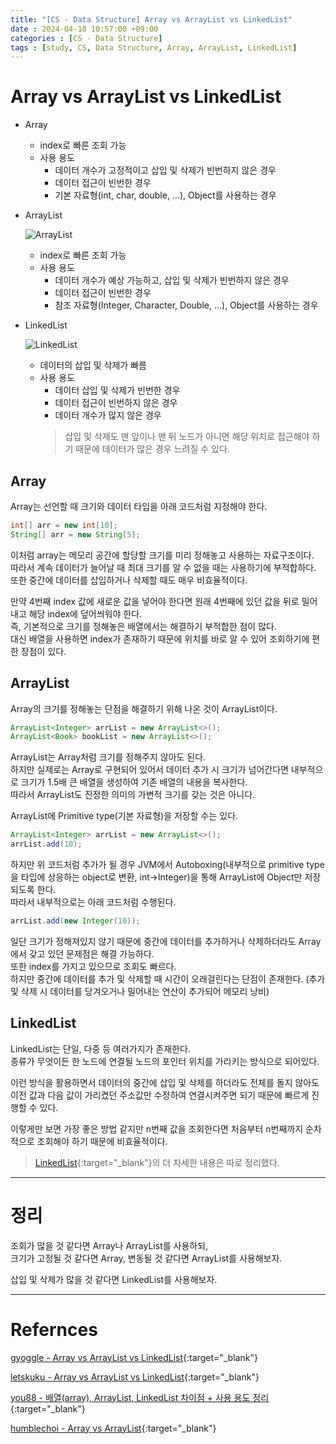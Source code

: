 ```yaml
---
title: "[CS - Data Structure] Array vs ArrayList vs LinkedList"
date : 2024-04-18 10:57:00 +09:00
categories : [CS - Data Structure]
tags : [study, CS, Data Structure, Array, ArrayList, LinkedList]
---
```


# Array vs ArrayList vs LinkedList

* Array
  * index로 빠른 조회 가능
  * 사용 용도
    * 데이터 개수가 고정적이고 삽입 및 삭제가 빈번하지 않은 경우
    * 데이터 접근이 빈번한 경우
    * 기본 자료형(int, char, double, ...), Object를 사용하는 경우
* ArrayList
  
  ![ArrayList](https://drive.google.com/thumbnail?id=1jhQlj7CZxrsvPPk89i6TN8EPMcEUntW9&sz=w400)
  * index로 빠른 조회 가능
  * 사용 용도
    * 데이터 개수가 예상 가능하고, 삽입 및 삭제가 빈번하지 않은 경우
    * 데이터 접근이 빈번한 경우
    * 참조 자료형(Integer, Character, Double, ...), Object를 사용하는 경우
  
* LinkedList
  
  ![LinkedList](https://drive.google.com/thumbnail?id=1NT32t9FQ_52CriHZ3QQB93OQ55UTjOJU&sz=w600)
  * 데이터의 삽입 및 삭제가 빠름
  * 사용 용도
    * 데이터 삽입 및 삭제가 빈번한 경우
    * 데이터 접근이 빈번하지 않은 경우
    * 데이터 개수가 많지 않은 경우
    > 삽입 및 삭제도 맨 앞이나 맨 뒤 노드가 아니면 해당 위치로 접근해야 하기 때문에 데이터가 많은 경우 느려질 수 있다.

## Array
Array는 선언할 때 크기와 데이터 타입을 아래 코드처럼 지정해야 한다.
```java
int[] arr = new int[10];
String[] arr = new String[5];
```
이처럼 array는 메모리 공간에 할당할 크기를 미리 정해놓고 사용하는 자료구조이다.   
따라서 계속 데이터가 늘어날 때 최대 크기를 알 수 없을 때는 사용하기에 부적합하다.   
또한 중간에 데이터를 삽입하거나 삭제할 때도 매우 비효율적이다.   

만약 4번째 index 값에 새로운 값을 넣어야 한다면 원래 4번째에 있던 값을 뒤로 밀어내고 해당 index에 덮어씌워야 한다.   
즉, 기본적으로 크기를 정해놓은 배열에서는 해결하기 부적합한 점이 많다.   
대신 배열을 사용하면 index가 존재하기 때문에 위치를 바로 알 수 있어 조회하기에 편한 장점이 있다.

## ArrayList
Array의 크기를 정해놓는 단점을 해결하기 위해 나온 것이 ArrayList이다.
```java
ArrayList<Integer> arrList = new ArrayList<>();
ArrayList<Book> bookList = new ArrayList<>();
```

ArrayList는 Array처럼 크기를 정해주지 않아도 된다.   
하지만 실제로는 Array로 구현되어 있어서 데이터 추가 시 크기가 넘어간다면 내부적으로 크기가 1.5배 큰 배열을 생성하여 기존 배열의 내용을 복사한다.   
따라서 ArrayList도 진정한 의미의 가변적 크기를 갖는 것은 아니다.

ArrayList에 Primitive type(기본 자료형)을 저장할 수는 있다.
```java
ArrayList<Integer> arrList = new ArrayList<>();
arrList.add(10);
```
하지만 위 코드처럼 추가가 될 경우 JVM에서 Autoboxing(내부적으로 primitive type을 타입에 상응하는 object로 변환, int->Integer)을 통해 ArrayList에 Object만 저장되도록 한다.   
따라서 내부적으로는 아래 코드처럼 수행된다.
```java
arrList.add(new Integer(10));
```

일단 크기가 정해져있지 않기 때문에 중간에 데이터를 추가하거나 삭제하더라도 Array에서 갖고 있던 문제점은 해결 가능하다.   
또한 index를 가지고 있으므로 조회도 빠르다.   
하지만 중간에 데이터를 추가 및 삭제할 때 시간이 오래걸린다는 단점이 존재한다. (추가 및 삭제 시 데이터를 당겨오거나 밀어내는 연산이 추가되어 메모리 낭비)

## LinkedList
LinkedList는 단일, 다중 등 여러가지가 존재한다.   
종류가 무엇이든 한 노드에 연결될 노드의 포인터 위치를 가리키는 방식으로 되어있다.

이런 방식을 활용하면서 데이터의 중간에 삽입 및 삭제를 하더라도 전체를 돌지 않아도 이전 값과 다음 값이 가리켰던 주소값만 수정하여 연결시켜주면 되기 때문에 빠르게 진행할 수 있다.

이렇게만 보면 가장 좋은 방법 같지만 n번째 값을 조회한다면 처음부터 n번째까지 순차적으로 조회해야 하기 때문에 비효율적이다.

> [LinkedList](https://yn3-3xh.github.io/posts/%EC%97%B0%EA%B2%B0-%EB%A6%AC%EC%8A%A4%ED%8A%B8-%EA%B5%AC%EC%A1%B0-%EB%B0%8F-%EA%B5%AC%ED%98%84/){:target="_blank"}의 더 자세한 내용은 따로 정리했다.   

---

# 정리
조회가 많을 것 같다면 Array나 ArrayList를 사용하되,   
크기가 고정될 것 같다면 Array, 변동될 것 같다면 ArrayList를 사용해보자.

삽입 및 삭제가 많을 것 같다면 LinkedList를 사용해보자.

---

# Refernces

[gyoggle - Array vs ArrayList vs LinkedList](https://gyoogle.dev/blog/computer-science/data-structure/Array%20vs%20ArrayList%20vs%20LinkedList.html){:target="_blank"}

[letskuku - Array vs ArrayList vs LinkedList](https://velog.io/@letskuku/%EC%9E%90%EB%A3%8C%EA%B5%AC%EC%A1%B0-Array-vs-ArrayList-vs-LinkedList){:target="_blank"}

[you88 - 배열(array), ArrayList, LinkedList 차이점 + 사용 용도 정리](https://you88.tistory.com/28){:target="_blank"}

[humblechoi - Array vs ArrayList](https://velog.io/@humblechoi/%EC%9E%90%EB%A3%8C%EA%B5%AC%EC%A1%B0-Array-vs-ArrayList){:target="_blank"}
